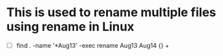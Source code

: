 # This is used to rename multiple files using rename in Linux

- [ ] find . -name '*Aug13' -exec rename Aug13 Aug14 {} +
